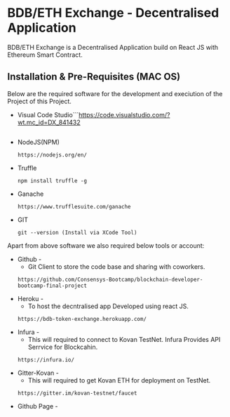 # BDB/ETH Exchange - Decentralised Application

BDB/ETH Exchange is a Decentralised Application build on React JS with Ethereum Smart Contract.


## Installation & Pre-Requisites (MAC OS)
Below are the required software for the development and execiution of the Project of this Project.

- Visual Code Studio```https://code.visualstudio.com/?wt.mc_id=DX_841432
    ```
- NodeJS(NPM)
    ```
    https://nodejs.org/en/
    ```
- Truffle
    ```
    npm install truffle -g
    ```
- Ganache
    ```
    https://www.trufflesuite.com/ganache
    ```
- GIT
    ```
    git --version (Install via XCode Tool)
    ```

Apart from above software we also required below tools or account:
- Github - 
    - Git Client to store the code base and sharing with coworkers.
    ```
    https://github.com/Consensys-Bootcamp/blockchain-developer-bootcamp-final-project
    ```    
- Heroku - 
    - To host the decntralised app Developed using react JS.
    ```
    https://bdb-token-exchange.herokuapp.com/
    ```
- Infura - 
    - This will required to connect to Kovan TestNet. Infura Provides API Serrvice for Blockcahin.
    ```
    https://infura.io/
    ```
- Gitter-Kovan - 
    - This will required to get Kovan ETH for deployment on TestNet.
    ```
    https://gitter.im/kovan-testnet/faucet
    ```
- Github Page - 



